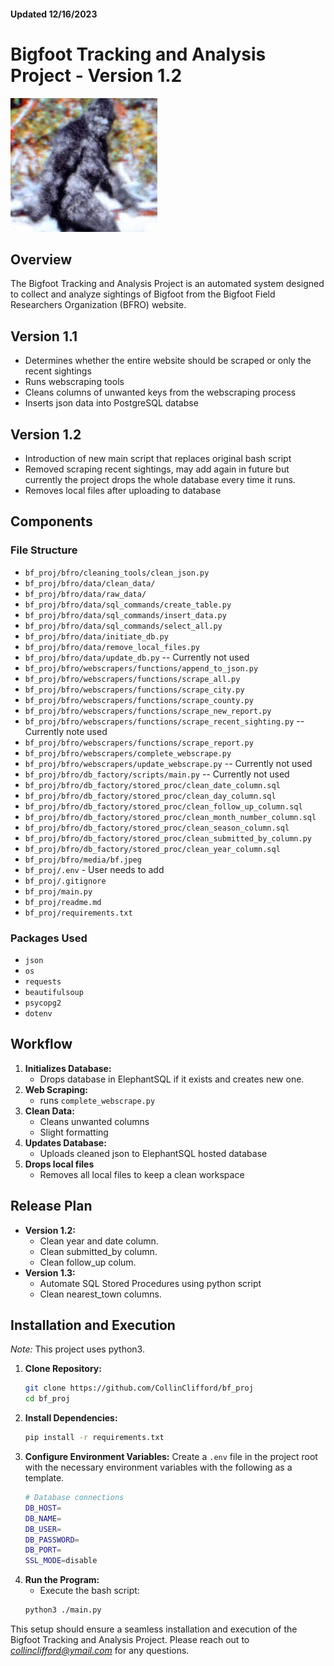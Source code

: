 #### Updated 12/16/2023

# Bigfoot Tracking and Analysis Project - Version 1.2
![Patterson-Gimlin Bigfoot](./media/bf.jpeg)

## Overview
The Bigfoot Tracking and Analysis Project is an automated system designed to collect and analyze sightings of Bigfoot from the Bigfoot Field Researchers Organization (BFRO) website.

## Version 1.1
- Determines whether the entire website should be scraped or only the recent sightings
- Runs webscraping tools
- Cleans columns of unwanted keys from the webscraping process
- Inserts json data into PostgreSQL databse
## Version 1.2
- Introduction of new main script that replaces original bash script
- Removed scraping recent sightings, may add again in future but currently the project drops the whole database every time it runs.
- Removes local files after uploading to database

## Components
### File Structure
- `bf_proj/bfro/cleaning_tools/clean_json.py`
- `bf_proj/bfro/data/clean_data/`
- `bf_proj/bfro/data/raw_data/`
- `bf_proj/bfro/data/sql_commands/create_table.py`
- `bf_proj/bfro/data/sql_commands/insert_data.py`
- `bf_proj/bfro/data/sql_commands/select_all.py`
- `bf_proj/bfro/data/initiate_db.py`
- `bf_proj/bfro/data/remove_local_files.py`
- `bf_proj/bfro/data/update_db.py` -- Currently not used
- `bf_proj/bfro/webscrapers/functions/append_to_json.py`
- `bf_proj/bfro/webscrapers/functions/scrape_all.py`
- `bf_proj/bfro/webscrapers/functions/scrape_city.py`
- `bf_proj/bfro/webscrapers/functions/scrape_county.py`
- `bf_proj/bfro/webscrapers/functions/scrape_new_report.py`
- `bf_proj/bfro/webscrapers/functions/scrape_recent_sighting.py` -- Currently note used
- `bf_proj/bfro/webscrapers/functions/scrape_report.py`
- `bf_proj/bfro/webscrapers/complete_webscrape.py`
- `bf_proj/bfro/webscrapers/update_webscrape.py` -- Currently not used
- `bf_proj/bfro/db_factory/scripts/main.py` -- Currently not used
- `bf_proj/bfro/db_factory/stored_proc/clean_date_column.sql`
- `bf_proj/bfro/db_factory/stored_proc/clean_day_column.sql`
- `bf_proj/bfro/db_factory/stored_proc/clean_follow_up_column.sql`
- `bf_proj/bfro/db_factory/stored_proc/clean_month_number_column.sql`
- `bf_proj/bfro/db_factory/stored_proc/clean_season_column.sql`
- `bf_proj/bfro/db_factory/stored_proc/clean_submitted_by_column.py`
- `bf_proj/bfro/db_factory/stored_proc/clean_year_column.sql`
- `bf_proj/bfro/media/bf.jpeg`
- `bf_proj/.env` - User needs to add
- `bf_proj/.gitignore`
- `bf_proj/main.py`
- `bf_proj/readme.md`
- `bf_proj/requirements.txt`

### Packages Used
- `json`
- `os`
- `requests`
- `beautifulsoup`
- `psycopg2`
- `dotenv`

## Workflow
1. **Initializes Database:**
    - Drops database in ElephantSQL if it exists and creates new one.
2. **Web Scraping:**
    - runs `complete_webscrape.py`
3. **Clean Data:**
    - Cleans unwanted columns
    - Slight formatting
4. **Updates Database:**
    - Uploads cleaned json to ElephantSQL hosted database
5. **Drops local files**
    - Removes all local files to keep a clean workspace

## Release Plan
- **Version 1.2:**
    - Clean year and date column.
    - Clean submitted_by column.
    - Clean follow_up colum.
- **Version 1.3:**
    - Automate SQL Stored Procedures using python script
    - Clean nearest_town columns.

## Installation and Execution
*Note:* This project uses python3.
1. **Clone Repository:**
    ```bash
    git clone https://github.com/CollinClifford/bf_proj
    cd bf_proj
2. **Install Dependencies:**
    ```bash
    pip install -r requirements.txt
3. **Configure Environment Variables:**
    Create a `.env` file in the project root with the necessary environment variables with the following as a template.
    ```bash
    # Database connections
    DB_HOST=
    DB_NAME=
    DB_USER=
    DB_PASSWORD=
    DB_PORT=
    SSL_MODE=disable
4. **Run the Program:**
    - Execute the bash script:
    ```bash
    python3 ./main.py

This setup should ensure a seamless installation and execution of the Bigfoot Tracking and Analysis Project.  Please reach out to *collinclifford@ymail.com* for any questions.